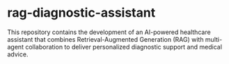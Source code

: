 # rag-diagnostic-assistant
This repository contains the development of an AI-powered healthcare assistant that combines Retrieval-Augmented Generation (RAG) with multi-agent collaboration to deliver personalized diagnostic support and medical advice.